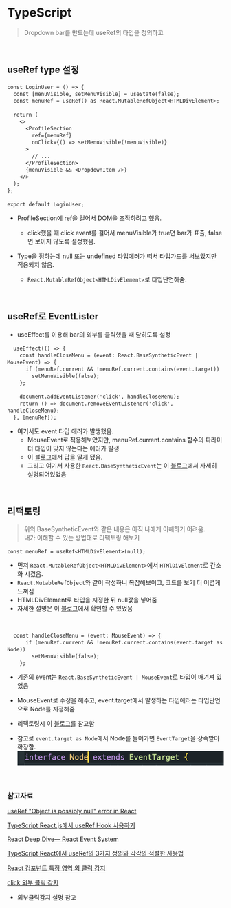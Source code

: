 # TypeScript

> Dropdown bar를 만드는데 useRef의 타입을 정의하고

<br>

## useRef type 설정

```TSX
const LoginUser = () => {
  const [menuVisible, setMenuVisible] = useState(false);
  const menuRef = useRef() as React.MutableRefObject<HTMLDivElement>;

  return (
    <>
      <ProfileSection
        ref={menuRef}
        onClick={() => setMenuVisible(!menuVisible)}
      >
        // ...
      </ProfileSection>
      {menuVisible && <DropdownItem />}
    </>
  );
};

export default LoginUser;
```

- ProfileSection에 ref을 걸어서 DOM을 조작하려고 했음.

  - click했을 때 click event를 걸어서 menuVisible가 true면 bar가 표출, false면 보이지 않도록 설정했음.

- Type을 정하는데 null 또는 undefined 타입에러가 떠서 타입가드를 써보았지만 적용되지 않음.

  - `React.MutableRefObject<HTMLDivElement>`로 타입단언해줌.

<br>

## useRef로 EventLister

- useEffect를 이용해 bar의 외부를 클릭했을 때 닫히도록 설정

```TSX
  useEffect(() => {
    const handleCloseMenu = (event: React.BaseSyntheticEvent | MouseEvent) => {
      if (menuRef.current && !menuRef.current.contains(event.target))
        setMenuVisible(false);
    };

    document.addEventListener('click', handleCloseMenu);
    return () => document.removeEventListener('click', handleCloseMenu);
  }, [menuRef]);
```

- 여기서도 event 타입 에러가 발생했음.
  - MouseEvent로 적용해보았지만, menuRef.current.contains 함수의 파라미터 타입이 맞지 않는다는 에러가 발생
  - 이 [블로그](https://velog.io/@ptcookie78/TypeScript-React.js%EC%97%90%EC%84%9C-useRef-Hook-%EC%82%AC%EC%9A%A9%ED%95%98%EA%B8%B0)에서 답을 알게 됐음.
  - 그리고 여기서 사용한 `React.BaseSyntheticEvent`는 이 [블로그](https://blog.mathpresso.com/react-deep-dive-react-event-system-1-759523d90341)에서 자세히 설명되어있었음

<br>

## 리팩토링

> 위의 BaseSyntheticEvent와 같은 내용은 아직 나에게 이해하기 어려움.  
> 내가 이해할 수 있는 방법대로 리팩토링 해보기

```TSX
const menuRef = useRef<HTMLDivElement>(null);
```

- 먼저 `React.MutableRefObject<HTMLDivElement>`에서 `HTMlDivElement`로 간소화 시켰음.
- `React.MutableRefObject`와 같이 작성하니 복잡해보이고, 코드를 보기 더 어렵게 느껴짐
- HTMLDivElement로 타입을 지정한 뒤 null값을 넣어줌
- 자세한 설명은 이 [블로그](https://driip.me/7126d5d5-1937-44a8-98ed-f9065a7c35b5#7126d5d5-1937-44a8-98ed-f9065a7c35b5)에서 확인할 수 있었음

<br>

```TSX
  const handleCloseMenu = (event: MouseEvent) => {
      if (menuRef.current && !menuRef.current.contains(event.target as Node))
        setMenuVisible(false);
    };
```

- 기존의 event는 `React.BaseSyntheticEvent | MouseEvent`로 타입이 매겨져 있었음
- MouseEvent로 수정을 해주고, event.target에서 발생하는 타입에러는 타입단언으로 Node를 지정해줌
- 리팩토링시 이 [블로그](https://close-up.tistory.com/entry/React-%EC%BB%B4%ED%8F%AC%EB%84%8C%ED%8A%B8-%ED%8A%B9%EC%A0%95-%EC%98%81%EC%97%AD-%EC%99%B8-%ED%81%B4%EB%A6%AD-%EA%B0%90%EC%A7%80)를 참고함

- 참고로 `event.target as Node`에서 Node를 들어가면 `EventTarget`을 상속받아 확장함.
  ![](../screen/Node%20interface.png)

<br>

### 참고자료

[useRef "Object is possibly null" error in React](https://bobbyhadz.com/blog/react-useref-object-is-possibly-null)

[TypeScript React.js에서 useRef Hook 사용하기](https://velog.io/@ptcookie78/TypeScript-React.js%EC%97%90%EC%84%9C-useRef-Hook-%EC%82%AC%EC%9A%A9%ED%95%98%EA%B8%B0)

[React Deep Dive— React Event System](https://blog.mathpresso.com/react-deep-dive-react-event-system-1-759523d90341)

[TypeScript React에서 useRef의 3가지 정의와 각각의 적절한 사용법](https://driip.me/7126d5d5-1937-44a8-98ed-f9065a7c35b5#7126d5d5-1937-44a8-98ed-f9065a7c35b5)

[React 컴포넌트 특정 영역 외 클릭 감지](https://close-up.tistory.com/entry/React-%EC%BB%B4%ED%8F%AC%EB%84%8C%ED%8A%B8-%ED%8A%B9%EC%A0%95-%EC%98%81%EC%97%AD-%EC%99%B8-%ED%81%B4%EB%A6%AD-%EA%B0%90%EC%A7%80)

[click 외부 클릭 감지](https://velog.io/@miyoni/TIL37)

- 외부클릭감지 설명 참고

